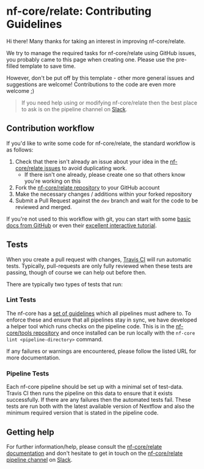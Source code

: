# nf-core/relate: Contributing Guidelines

Hi there! Many thanks for taking an interest in improving nf-core/relate.

We try to manage the required tasks for nf-core/relate using GitHub issues, you probably came to this page when creating one. Please use the pre-filled template to save time.

However, don't be put off by this template - other more general issues and suggestions are welcome! Contributions to the code are even more welcome ;)

> If you need help using or modifying nf-core/relate then the best place to ask is on the pipeline channel on [Slack](https://nf-co.re/join/slack/).



## Contribution workflow
If you'd like to write some code for nf-core/relate, the standard workflow
is as follows:

1. Check that there isn't already an issue about your idea in the
   [nf-core/relate issues](https://github.com/nf-core/relate/issues) to avoid
   duplicating work.
    * If there isn't one already, please create one so that others know you're working on this
2. Fork the [nf-core/relate repository](https://github.com/nf-core/relate) to your GitHub account
3. Make the necessary changes / additions within your forked repository
4. Submit a Pull Request against the `dev` branch and wait for the code to be reviewed and merged.

If you're not used to this workflow with git, you can start with some [basic docs from GitHub](https://help.github.com/articles/fork-a-repo/) or even their [excellent interactive tutorial](https://try.github.io/).


## Tests
When you create a pull request with changes, [Travis CI](https://travis-ci.org/) will run automatic tests.
Typically, pull-requests are only fully reviewed when these tests are passing, though of course we can help out before then.

There are typically two types of tests that run:

### Lint Tests
The nf-core has a [set of guidelines](https://nf-co.re/developers/guidelines) which all pipelines must adhere to.
To enforce these and ensure that all pipelines stay in sync, we have developed a helper tool which runs checks on the pipeline code. This is in the [nf-core/tools repository](https://github.com/nf-core/tools) and once installed can be run locally with the `nf-core lint <pipeline-directory>` command.

If any failures or warnings are encountered, please follow the listed URL for more documentation.

### Pipeline Tests
Each nf-core pipeline should be set up with a minimal set of test-data.
Travis CI then runs the pipeline on this data to ensure that it exists successfully.
If there are any failures then the automated tests fail.
These tests are run both with the latest available version of Nextflow and also the minimum required version that is stated in the pipeline code.

## Getting help
For further information/help, please consult the [nf-core/relate documentation](https://github.com/nf-core/relate#documentation) and don't hesitate to get in touch on the [nf-core/relate pipeline channel](https://nfcore.slack.com/channels/nf-core/relate) on [Slack](https://nf-co.re/join/slack/).
